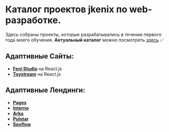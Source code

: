 # Каталог проектов jkenix по web-разработке.

Здесь собраны проекты, которые разрабатывались в течении первого года моего обучения.   **Актуальный каталог** можно посмотреть [здесь](https://github.com/jkenix/jkenix-project) :white_check_mark:  

## Адаптивные Сайты:
- [**Feni Studio**](https://github.com/jkenix/jkenix-project/tree/feni-website) на React.js  
- [**Toystream**](https://github.com/jkenix/jkenix.github.io/tree/toystream) на React.js   
## Адаптивные Лендинги:  
- [**Pages**](https://github.com/jkenix/jkenix.github.io/tree/pages-page)  
- [**Interno**](https://github.com/jkenix/jkenix.github.io/tree/interno)  
- [**Arka**](https://github.com/jkenix/jkenix.github.io/tree/arka)  
- [**Pulstar**](https://github.com/jkenix/jkenix.github.io/tree/pulstar)  
- [**Seoflow**](https://github.com/jkenix/jkenix.github.io/tree/seoflow)  
